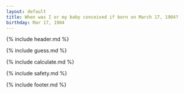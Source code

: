 ```yaml
---
layout: default
title: When was I or my baby conceived if born on March 17, 1904?
birthday: Mar 17, 1904
---
```


{% include header.md %}

{% include guess.md %}

{% include calculate.md %}

{% include safety.md %}

{% include footer.md %}



